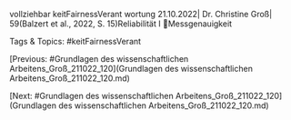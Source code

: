 vollziehbar
keitFairnessVerant 
wortung
21.10.2022| Dr. Christine Groß| 59(Balzert et al., 2022, S. 15)Reliabilität I
Messgenauigkeit

   Tags & Topics:
   #keitFairnessVerant

[Previous: #Grundlagen des wissenschaftlichen Arbeitens_Groß_211022_120](Grundlagen des wissenschaftlichen Arbeitens_Groß_211022_120.md)

[Next: #Grundlagen des wissenschaftlichen Arbeitens_Groß_211022_120](Grundlagen des wissenschaftlichen Arbeitens_Groß_211022_120.md)